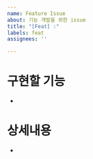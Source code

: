 ```yaml
---
name: Feature Issue
about: 기능 개발을 위한 issue
title: "[Feat] :"
labels: feat
assignees: ''

---
```


# 구현할 기능
- 

# 상세내용 
-
